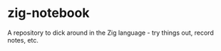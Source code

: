 # zig-notebook
A repository to dick around in the Zig language - try things out, record notes, etc.
